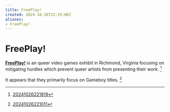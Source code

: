 ```yaml
---
title: FreePlay!
created: 2024-10-26T22:19:06Z
aliases:
- FreePlay!
---
```


# FreePlay!

**[FreePlay!](https://freeplayexhibit.itch.io/)** is an queer video games exhibit in Richmond, Virginia focusing on mitigating hurdles which prevent queer artists from presenting their work. [^1]

It appears that they primarily focus on Gameboy titles. [^2]

[^1]: [20241026221819](../entries/20241026221819.md)
[^2]: [20241026221011](../entries/20241026221011.md)
